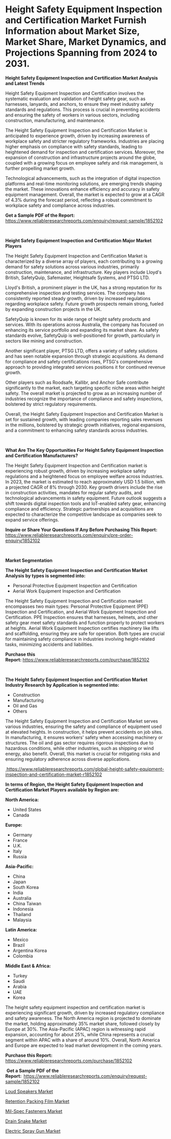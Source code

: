 <p><h1>Height Safety Equipment Inspection and Certification Market Furnish Information about Market Size, Market Share, Market Dynamics, and Projections Spanning from 2024 to 2031.</h1></p><p><strong>Height Safety Equipment Inspection and Certification Market Analysis and Latest Trends</strong></p>
<p><p>Height Safety Equipment Inspection and Certification involves the systematic evaluation and validation of height safety gear, such as harnesses, lanyards, and anchors, to ensure they meet industry safety standards and regulations. This process is crucial in preventing accidents and ensuring the safety of workers in various sectors, including construction, manufacturing, and maintenance.</p><p>The Height Safety Equipment Inspection and Certification Market is anticipated to experience growth, driven by increasing awareness of workplace safety and stricter regulatory frameworks. Industries are placing higher emphasis on compliance with safety standards, leading to heightened demand for inspection and certification services. Moreover, the expansion of construction and infrastructure projects around the globe, coupled with a growing focus on employee safety and risk management, is further propelling market growth.</p><p>Technological advancements, such as the integration of digital inspection platforms and real-time monitoring solutions, are emerging trends shaping the market. These innovations enhance efficiency and accuracy in safety equipment management. Overall, the market is expected to grow at a CAGR of 4.3% during the forecast period, reflecting a robust commitment to workplace safety and compliance across industries.</p></p>
<p><strong>Get a Sample PDF of the Report:&nbsp;</strong> <a href="https://www.reliableresearchreports.com/enquiry/request-sample/1852102?utm_campaign=31&utm_medium=2&utm_source=Github&utm_content=ia&utm_term=19102024&utm_id=height-safety-equipment-inspection-and-certification">https://www.reliableresearchreports.com/enquiry/request-sample/1852102</a></p>
<p>&nbsp;</p>
<p><strong>Height Safety Equipment Inspection and Certification Major Market Players</strong></p>
<p><p>The Height Safety Equipment Inspection and Certification Market is characterized by a diverse array of players, each contributing to a growing demand for safety solutions across various industries, primarily construction, maintenance, and infrastructure. Key players include Lloyd's British, SafetyQuip, Safemaster, Heightsafe Systems, and PTSG LTD.</p><p>Lloyd's British, a prominent player in the UK, has a strong reputation for its comprehensive inspection and testing services. The company has consistently reported steady growth, driven by increased regulations regarding workplace safety. Future growth prospects remain strong, fueled by expanding construction projects in the UK.</p><p>SafetyQuip is known for its wide range of height safety products and services. With its operations across Australia, the company has focused on enhancing its service portfolio and expanding its market share. As safety standards evolve, SafetyQuip is well-positioned for growth, particularly in sectors like mining and construction.</p><p>Another significant player, PTSG LTD, offers a variety of safety solutions and has seen notable expansion through strategic acquisitions. As demand for compliance and safety certifications rises, PTSG's comprehensive approach to providing integrated services positions it for continued revenue growth.</p><p>Other players such as Roodsafe, Kallibr, and Anchor Safe contribute significantly to the market, each targeting specific niche areas within height safety. The overall market is projected to grow as an increasing number of industries recognize the importance of compliance and safety inspections, bolstered by strict regulatory requirements.</p><p>Overall, the Height Safety Equipment Inspection and Certification Market is set for sustained growth, with leading companies reporting sales revenues in the millions, bolstered by strategic growth initiatives, regional expansions, and a commitment to enhancing safety standards across industries.</p></p>
<p>&nbsp;</p>
<p><strong>What Are The Key Opportunities For Height Safety Equipment Inspection and Certification Manufacturers?</strong></p>
<p><p>The Height Safety Equipment Inspection and Certification market is experiencing robust growth, driven by increasing workplace safety regulations and a heightened focus on employee welfare across industries. In 2023, the market is estimated to reach approximately USD 1.5 billion, with a projected CAGR of 8% through 2030. Key growth drivers include the rise in construction activities, mandates for regular safety audits, and technological advancements in safety equipment. Future outlook suggests a shift towards digital inspection tools and IoT-enabled safety gear, enhancing compliance and efficiency. Strategic partnerships and acquisitions are expected to characterize the competitive landscape as companies seek to expand service offerings.</p></p>
<p><strong>Inquire or Share Your Questions If Any Before Purchasing This Report:</strong> <a href="https://www.reliableresearchreports.com/enquiry/pre-order-enquiry/1852102?utm_campaign=31&utm_medium=2&utm_source=Github&utm_content=ia&utm_term=19102024&utm_id=height-safety-equipment-inspection-and-certification">https://www.reliableresearchreports.com/enquiry/pre-order-enquiry/1852102</a></p>
<p>&nbsp;</p>
<p><strong>Market Segmentation</strong></p>
<p><strong>The Height Safety Equipment Inspection and Certification Market Analysis by types is segmented into:</strong></p>
<p><ul><li>Personal Protective Equipment Inspection and Certification</li><li>Aerial Work Equipment Inspection and Certification</li></ul></p>
<p><p>The Height Safety Equipment Inspection and Certification market encompasses two main types: Personal Protective Equipment (PPE) Inspection and Certification, and Aerial Work Equipment Inspection and Certification. PPE Inspection ensures that harnesses, helmets, and other safety gear meet safety standards and function properly to protect workers at heights. Aerial Work Equipment Inspection certifies machinery like lifts and scaffolding, ensuring they are safe for operation. Both types are crucial for maintaining safety compliance in industries involving height-related tasks, minimizing accidents and liabilities.</p></p>
<p><strong>Purchase this Report:&nbsp;</strong><a href="https://www.reliableresearchreports.com/purchase/1852102?utm_campaign=31&utm_medium=2&utm_source=Github&utm_content=ia&utm_term=19102024&utm_id=height-safety-equipment-inspection-and-certification">https://www.reliableresearchreports.com/purchase/1852102</a></p>
<p>&nbsp;</p>
<p><strong>The Height Safety Equipment Inspection and Certification Market Industry Research by Application is segmented into:</strong></p>
<p><ul><li>Construction</li><li>Manufacturing</li><li>Oil and Gas</li><li>Others</li></ul></p>
<p><p>The Height Safety Equipment Inspection and Certification Market serves various industries, ensuring the safety and compliance of equipment used at elevated heights. In construction, it helps prevent accidents on job sites. In manufacturing, it ensures workers' safety when accessing machinery or structures. The oil and gas sector requires rigorous inspections due to hazardous conditions, while other industries, such as shipping or wind energy, also benefit. Overall, this market is crucial for mitigating risks and ensuring regulatory adherence across diverse applications.</p></p>
<p><a href="https://www.reliableresearchreports.com/global-height-safety-equipment-inspection-and-certification-market-r1852102?utm_campaign=31&utm_medium=2&utm_source=Github&utm_content=ia&utm_term=19102024&utm_id=height-safety-equipment-inspection-and-certification">&nbsp;https://www.reliableresearchreports.com/global-height-safety-equipment-inspection-and-certification-market-r1852102</a></p>
<p><strong>In terms of Region, the Height Safety Equipment Inspection and Certification Market Players available by Region are:</strong></p>
<p>
    <p> <strong> North America: </strong>
        <ul>
            <li>United States</li>
            <li>Canada</li>
        </ul>
        </p> 
    <p> <strong> Europe: </strong>
        <ul>
            <li>Germany</li>
            <li>France</li>
            <li>U.K.</li>
            <li>Italy</li>
            <li>Russia</li>
        </ul>
        </p> 
    <p> <strong> Asia-Pacific: </strong>
        <ul>
            <li>China</li>
            <li>Japan</li>
            <li>South Korea</li>
            <li>India</li>
            <li>Australia</li>
            <li>China Taiwan</li>
            <li>Indonesia</li>
            <li>Thailand</li>
            <li>Malaysia</li>
        </ul>
        </p> 
    <p> <strong> Latin America: </strong>
        <ul>
            <li>Mexico</li>
            <li>Brazil</li>
            <li>Argentina Korea</li>
            <li>Colombia</li>
        </ul>
        </p> 
    <p> <strong> Middle East & Africa: </strong>
        <ul>
            <li>Turkey</li>
            <li>Saudi</li>
            <li>Arabia</li>
            <li>UAE</li>
            <li>Korea</li>
        </ul>
    </p>
    </p>
<p><p>The height safety equipment inspection and certification market is experiencing significant growth, driven by increased regulatory compliance and safety awareness. The North America region is projected to dominate the market, holding approximately 35% market share, followed closely by Europe at 30%. The Asia-Pacific (APAC) region is witnessing rapid expansion, accounting for about 25%, while China represents a crucial segment within APAC with a share of around 10%. Overall, North America and Europe are expected to lead market development in the coming years.</p></p>
<p><strong>Purchase this Report: </strong><a href="https://www.reliableresearchreports.com/purchase/1852102?utm_campaign=31&utm_medium=2&utm_source=Github&utm_content=ia&utm_term=19102024&utm_id=height-safety-equipment-inspection-and-certification">https://www.reliableresearchreports.com/purchase/1852102</a></p>
<p>&nbsp;<strong>Get a Sample PDF of the Report:&nbsp;&nbsp;</strong><a href="https://www.reliableresearchreports.com/enquiry/request-sample/1852102?utm_campaign=31&utm_medium=2&utm_source=Github&utm_content=ia&utm_term=19102024&utm_id=height-safety-equipment-inspection-and-certification">https://www.reliableresearchreports.com/enquiry/request-sample/1852102</a></p>
<p><strong></strong></p>
<p><p><a href="https://www.linkedin.com/pulse/loud-speakers-market-analysis-product-segmentation-regional-vw40c?utm_campaign=31&utm_medium=2&utm_source=Github&utm_content=ia&utm_term=19102024&utm_id=height-safety-equipment-inspection-and-certification">Loud Speakers Market</a></p><p><a href="https://github.com/shivermasallash/Market-Research-Report-List-1/blob/main/retention-packing-film-market.md?utm_campaign=31&utm_medium=2&utm_source=Github&utm_content=ia&utm_term=19102024&utm_id=height-safety-equipment-inspection-and-certification">Retention Packing Film Market</a></p><p><a href="https://github.com/taketakyriffecd/Market-Research-Report-List-1/blob/main/mil-spec-fasteners-market.md?utm_campaign=31&utm_medium=2&utm_source=Github&utm_content=ia&utm_term=19102024&utm_id=height-safety-equipment-inspection-and-certification">Mil-Spec Fasteners Market</a></p><p><a href="https://issuu.com/reportprime-2/docs/drain-snake-market-size-2030.pptx_8def90df60b2f9?utm_campaign=31&utm_medium=2&utm_source=Github&utm_content=ia&utm_term=19102024&utm_id=height-safety-equipment-inspection-and-certification">Drain Snake Market</a></p><p><a href="https://issuu.com/reportprime-2/docs/electric-spray-gun-market-size-2030_8563114d36bd3b?utm_campaign=31&utm_medium=2&utm_source=Github&utm_content=ia&utm_term=19102024&utm_id=height-safety-equipment-inspection-and-certification">Electric Spray Gun Market</a></p></p>
